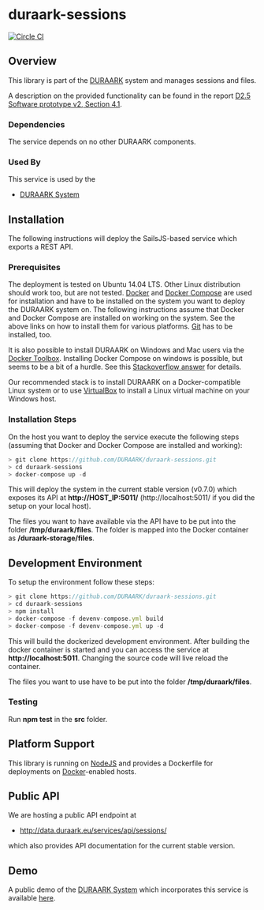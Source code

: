 # duraark-sessions

[![Circle CI](https://circleci.com/gh/DURAARK/duraark-sessions.svg?style=svg)](https://circleci.com/gh/DURAARK/duraark-sessions)

## Overview

This library is part of the [DURAARK](http://github.com/duraark/duraark-system) system and manages sessions and files.

A description on the provided functionality can be found in the report [D2.5 Software prototype v2, Section 4.1](http://duraark.eu/wp-content/uploads/2015/08/DURAARK_D2_5_final.pdf).

### Dependencies

The service depends on no other DURAARK components.

### Used By

This service is used by the

* [DURAARK System](https://github.com/duraark/duraark-system)

## Installation

The following instructions will deploy the SailsJS-based service which exports a REST API.

### Prerequisites

The deployment is tested on Ubuntu 14.04 LTS. Other Linux distribution should work too, but are not tested. [Docker](https://docs.docker.com/userguide/) and [Docker Compose](https://docs.docker.com/compose/) are used for installation and have to be installed on the system you want to deploy the DURAARK system on. The following instructions assume that Docker and Docker Compose are installed on working on the system. See the above links on how to install them for various platforms. [Git](https://git-scm.com/downloads) has to be installed, too.

It is also possible to install DURAARK on Windows and Mac users via the [Docker Toolbox](https://docs.docker.com/installation/windows/). Installing Docker Compose on windows is possible, but seems to be a bit of a hurdle. See this [Stackoverflow answer](http://stackoverflow.com/questions/29289785/how-to-install-docker-compose-on-windows) for details.

Our recommended stack is to install DURAARK on a Docker-compatible Linux system or to use [VirtualBox](https://www.virtualbox.org/) to install a Linux virtual machine on your Windows host.

### Installation Steps

On the host you want to deploy the service execute the following steps (assuming that Docker and Docker Compose are installed and working):

```js
> git clone https://github.com/DURAARK/duraark-sessions.git
> cd duraark-sessions
> docker-compose up -d
```

This will deploy the system in the current stable version (v0.7.0) which exposes its API at **http://HOST_IP:5011/** (http://localhost:5011/ if you did the setup on your local host).

The files you want to have available via the API have to be put into the folder **/tmp/duraark/files**. The folder is mapped into the Docker container as **/duraark-storage/files**.

## Development Environment

To setup the environment follow these steps:

```js
> git clone https://github.com/DURAARK/duraark-sessions.git
> cd duraark-sessions
> npm install
> docker-compose -f devenv-compose.yml build
> docker-compose -f devenv-compose.yml up -d
```

This will build the dockerized development environment. After building the docker container is started and you can access the service at **http://localhost:5011**. Changing the source code will live reload the container.

The files you want to use have to be put into the folder **/tmp/duraark/files**.

### Testing

Run **npm test** in the **src** folder.

## Platform Support

This library is running on [NodeJS](https://nodejs.org/) and provides a Dockerfile for deployments on [Docker](https://www.docker.com/)-enabled hosts.

## Public API

We are hosting a public API endpoint at

* http://data.duraark.eu/services/api/sessions/

which also provides API documentation for the current stable version.

## Demo

A public demo of the [DURAARK System](http://github.com/duraark/duraark-system) which incorporates this service is available [here](http://workbench.duraark.eu).

